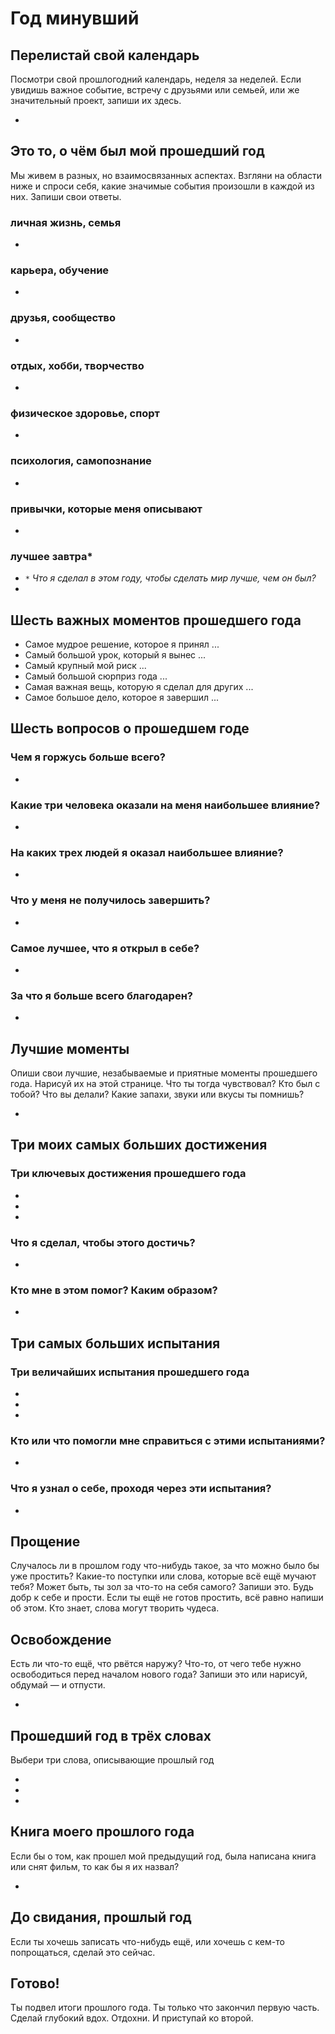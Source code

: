 # Год минувший

## Перелистай свой календарь

Посмотри свой прошлогодний календарь, неделя за неделей. Если увидишь важное событие, встречу с друзьями или семьей, или же значительный проект, запиши их здесь.

-

## Это то, о чём был мой прошедший год

Мы живем в разных, но взаимосвязанных аспектах. Взгляни на области ниже и спроси себя, какие значимые события произошли в каждой из них. Запиши свои ответы.

### личная жизнь, семья

-

### карьера, обучение

-

### друзья, сообщество

-

### отдых, хобби, творчество

-

### физическое здоровье, спорт

-

### психология, самопознание

-

### привычки, которые меня описывают

-

### лучшее завтра*

- `*` *Что я сделал в этом году, чтобы сделать мир лучше, чем он был?*
-

## Шесть важных моментов прошедшего года

- Самое мудрое решение, которое я принял ...
- Самый большой урок, который я вынес ...
- Самый крупный мой риск ...
- Самый большой сюрприз года ...
- Самая важная вещь, которую я сделал для других ...
- Самое большое дело, которое я завершил ...

## Шесть вопросов о прошедшем годе

### Чем я горжусь больше всего?

-

### Какие три человека оказали на меня наибольшее влияние?

-

### На каких трех людей я оказал наибольшее влияние?

-

### Что у меня не получилось завершить?

-

### Самое лучшее, что я открыл в себе?

-

### За что я больше всего благодарен?

-

## Лучшие моменты

Опиши свои лучшие, незабываемые и приятные моменты прошедшего года. Нарисуй их на этой странице. Что ты тогда чувствовал? Кто был с тобой? Что вы делали? Какие запахи, звуки или вкусы ты помнишь?

-

## Три моих самых больших достижения

### Три ключевых достижения прошедшего года

-
-
-

### Что я сделал, чтобы этого достичь?

-

### Кто мне в этом помог? Каким образом?

-

## Три самых больших испытания

### Три величайших испытания прошедшего года

-
-
-

### Кто или что помогли мне справиться с этими испытаниями?

-

### Что я узнал о себе, проходя через эти испытания?

-

## Прощение

Случалось ли в прошлом году что-нибудь такое, за что можно было бы уже простить? Какие-то поступки или слова, которые всё ещё мучают тебя? Может быть, ты зол за что-то на себя самого? Запиши это. Будь добр к себе и прости. Если ты ещё не готов простить, всё равно напиши об этом. Кто знает, слова могут творить чудеса.

## Освобождение

Есть ли что-то ещё, что рвётся наружу? Что-то, от чего тебе нужно освободиться перед началом нового года? Запиши это или нарисуй, обдумай — и отпусти.

-

## Прошедший год в трёх словах

Выбери три слова, описывающие прошлый год

-
-
-

## Книга моего прошлого года

Если бы о том, как прошел мой предыдущий год, была написана книга или снят фильм, то как бы я их назвал?

-

## До свидания, прошлый год

Если ты хочешь записать что-нибудь ещё, или хочешь с кем-то попрощаться, сделай это сейчас.

## Готово!

Ты подвел итоги прошлого года. Ты только что закончил первую часть. Сделай глубокий вдох. Отдохни. И приступай ко второй.
